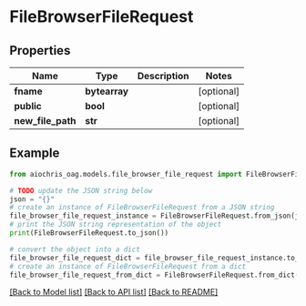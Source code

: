 # FileBrowserFileRequest


## Properties

Name | Type | Description | Notes
------------ | ------------- | ------------- | -------------
**fname** | **bytearray** |  | [optional] 
**public** | **bool** |  | [optional] 
**new_file_path** | **str** |  | [optional] 

## Example

```python
from aiochris_oag.models.file_browser_file_request import FileBrowserFileRequest

# TODO update the JSON string below
json = "{}"
# create an instance of FileBrowserFileRequest from a JSON string
file_browser_file_request_instance = FileBrowserFileRequest.from_json(json)
# print the JSON string representation of the object
print(FileBrowserFileRequest.to_json())

# convert the object into a dict
file_browser_file_request_dict = file_browser_file_request_instance.to_dict()
# create an instance of FileBrowserFileRequest from a dict
file_browser_file_request_from_dict = FileBrowserFileRequest.from_dict(file_browser_file_request_dict)
```
[[Back to Model list]](../README.md#documentation-for-models) [[Back to API list]](../README.md#documentation-for-api-endpoints) [[Back to README]](../README.md)


